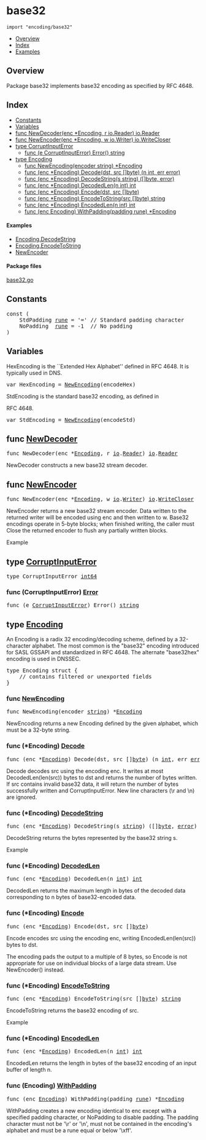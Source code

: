 

# base32
`import "encoding/base32"`

* [Overview](#pkg-overview)
* [Index](#pkg-index)
* [Examples](#pkg-examples)

## <a id="pkg-overview">Overview</a>
Package base32 implements base32 encoding as specified by RFC 4648.




## <a id="pkg-index">Index</a>
* [Constants](#pkg-constants)
* [Variables](#pkg-variables)
* [func NewDecoder(enc *Encoding, r io.Reader) io.Reader](#NewDecoder)
* [func NewEncoder(enc *Encoding, w io.Writer) io.WriteCloser](#NewEncoder)
* [type CorruptInputError](#CorruptInputError)
  * [func (e CorruptInputError) Error() string](#CorruptInputError.Error)
* [type Encoding](#Encoding)
  * [func NewEncoding(encoder string) *Encoding](#NewEncoding)
  * [func (enc *Encoding) Decode(dst, src []byte) (n int, err error)](#Encoding.Decode)
  * [func (enc *Encoding) DecodeString(s string) ([]byte, error)](#Encoding.DecodeString)
  * [func (enc *Encoding) DecodedLen(n int) int](#Encoding.DecodedLen)
  * [func (enc *Encoding) Encode(dst, src []byte)](#Encoding.Encode)
  * [func (enc *Encoding) EncodeToString(src []byte) string](#Encoding.EncodeToString)
  * [func (enc *Encoding) EncodedLen(n int) int](#Encoding.EncodedLen)
  * [func (enc Encoding) WithPadding(padding rune) *Encoding](#Encoding.WithPadding)


#### <a id="pkg-examples">Examples</a>
* [Encoding.DecodeString](#example_Encoding_DecodeString)
* [Encoding.EncodeToString](#example_Encoding_EncodeToString)
* [NewEncoder](#example_NewEncoder)


#### <a id="pkg-files">Package files</a>
[base32.go](https://golang.org/src/encoding/base32/base32.go) 


## <a id="pkg-constants">Constants</a>

<pre>const (
    <span id="StdPadding">StdPadding</span> <a href="/pkg/builtin/#rune">rune</a> = &#39;=&#39; <span class="comment">// Standard padding character</span>
    <span id="NoPadding">NoPadding</span>  <a href="/pkg/builtin/#rune">rune</a> = -1  <span class="comment">// No padding</span>
)</pre>

## <a id="pkg-variables">Variables</a>
HexEncoding is the ``Extended Hex Alphabet'' defined in RFC 4648.
It is typically used in DNS.


<pre>var <span id="HexEncoding">HexEncoding</span> = <a href="#NewEncoding">NewEncoding</a>(encodeHex)</pre>StdEncoding is the standard base32 encoding, as defined in
RFC 4648.


<pre>var <span id="StdEncoding">StdEncoding</span> = <a href="#NewEncoding">NewEncoding</a>(encodeStd)</pre>

## <a id="NewDecoder">func</a> [NewDecoder](https://golang.org/src/encoding/base32/base32.go?s=12588:12641#L512)
<pre>func NewDecoder(enc *<a href="#Encoding">Encoding</a>, r <a href="/pkg/io/">io</a>.<a href="/pkg/io/#Reader">Reader</a>) <a href="/pkg/io/">io</a>.<a href="/pkg/io/#Reader">Reader</a></pre>
NewDecoder constructs a new base32 stream decoder.



## <a id="NewEncoder">func</a> [NewEncoder](https://golang.org/src/encoding/base32/base32.go?s=5996:6054#L249)
<pre>func NewEncoder(enc *<a href="#Encoding">Encoding</a>, w <a href="/pkg/io/">io</a>.<a href="/pkg/io/#Writer">Writer</a>) <a href="/pkg/io/">io</a>.<a href="/pkg/io/#WriteCloser">WriteCloser</a></pre>
NewEncoder returns a new base32 stream encoder. Data written to
the returned writer will be encoded using enc and then written to w.
Base32 encodings operate in 5-byte blocks; when finished
writing, the caller must Close the returned encoder to flush any
partially written blocks.


<a id="example_NewEncoder">Example</a>



## <a id="CorruptInputError">type</a> [CorruptInputError](https://golang.org/src/encoding/base32/base32.go?s=6341:6369#L266)

<pre>type CorruptInputError <a href="/pkg/builtin/#int64">int64</a></pre>











### <a id="CorruptInputError.Error">func</a> (CorruptInputError) [Error](https://golang.org/src/encoding/base32/base32.go?s=6371:6412#L268)
<pre>func (e <a href="#CorruptInputError">CorruptInputError</a>) Error() <a href="/pkg/builtin/#string">string</a></pre>



## <a id="Encoding">type</a> [Encoding](https://golang.org/src/encoding/base32/base32.go?s=569:650#L13)
An Encoding is a radix 32 encoding/decoding scheme, defined by a
32-character alphabet. The most common is the "base32" encoding
introduced for SASL GSSAPI and standardized in RFC 4648.
The alternate "base32hex" encoding is used in DNSSEC.


<pre>type Encoding struct {
    <span class="comment">// contains filtered or unexported fields</span>
}
</pre>









### <a id="NewEncoding">func</a> [NewEncoding](https://golang.org/src/encoding/base32/base32.go?s=964:1006#L29)
<pre>func NewEncoding(encoder <a href="/pkg/builtin/#string">string</a>) *<a href="#Encoding">Encoding</a></pre>
NewEncoding returns a new Encoding defined by the given alphabet,
which must be a 32-byte string.






### <a id="Encoding.Decode">func</a> (\*Encoding) [Decode](https://golang.org/src/encoding/base32/base32.go?s=9245:9308#L364)
<pre>func (enc *<a href="#Encoding">Encoding</a>) Decode(dst, src []<a href="/pkg/builtin/#byte">byte</a>) (n <a href="/pkg/builtin/#int">int</a>, err <a href="/pkg/builtin/#error">error</a>)</pre>
Decode decodes src using the encoding enc. It writes at most
DecodedLen(len(src)) bytes to dst and returns the number of bytes
written. If src contains invalid base32 data, it will return the
number of bytes successfully written and CorruptInputError.
New line characters (\r and \n) are ignored.




### <a id="Encoding.DecodeString">func</a> (\*Encoding) [DecodeString](https://golang.org/src/encoding/base32/base32.go?s=9470:9529#L371)
<pre>func (enc *<a href="#Encoding">Encoding</a>) DecodeString(s <a href="/pkg/builtin/#string">string</a>) ([]<a href="/pkg/builtin/#byte">byte</a>, <a href="/pkg/builtin/#error">error</a>)</pre>
DecodeString returns the bytes represented by the base32 string s.


<a id="example_Encoding_DecodeString">Example</a>


### <a id="Encoding.DecodedLen">func</a> (\*Encoding) [DecodedLen](https://golang.org/src/encoding/base32/base32.go?s=12827:12869#L518)
<pre>func (enc *<a href="#Encoding">Encoding</a>) DecodedLen(n <a href="/pkg/builtin/#int">int</a>) <a href="/pkg/builtin/#int">int</a></pre>
DecodedLen returns the maximum length in bytes of the decoded data
corresponding to n bytes of base32-encoded data.




### <a id="Encoding.Encode">func</a> (\*Encoding) [Encode](https://golang.org/src/encoding/base32/base32.go?s=2565:2609#L92)
<pre>func (enc *<a href="#Encoding">Encoding</a>) Encode(dst, src []<a href="/pkg/builtin/#byte">byte</a>)</pre>
Encode encodes src using the encoding enc, writing
EncodedLen(len(src)) bytes to dst.

The encoding pads the output to a multiple of 8 bytes,
so Encode is not appropriate for use on individual blocks
of a large data stream. Use NewEncoder() instead.




### <a id="Encoding.EncodeToString">func</a> (\*Encoding) [EncodeToString](https://golang.org/src/encoding/base32/base32.go?s=4156:4210#L168)
<pre>func (enc *<a href="#Encoding">Encoding</a>) EncodeToString(src []<a href="/pkg/builtin/#byte">byte</a>) <a href="/pkg/builtin/#string">string</a></pre>
EncodeToString returns the base32 encoding of src.


<a id="example_Encoding_EncodeToString">Example</a>


### <a id="Encoding.EncodedLen">func</a> (\*Encoding) [EncodedLen](https://golang.org/src/encoding/base32/base32.go?s=6193:6235#L255)
<pre>func (enc *<a href="#Encoding">Encoding</a>) EncodedLen(n <a href="/pkg/builtin/#int">int</a>) <a href="/pkg/builtin/#int">int</a></pre>
EncodedLen returns the length in bytes of the base32 encoding
of an input buffer of length n.




### <a id="Encoding.WithPadding">func</a> (Encoding) [WithPadding](https://golang.org/src/encoding/base32/base32.go?s=1964:2019#L67)
<pre>func (enc <a href="#Encoding">Encoding</a>) WithPadding(padding <a href="/pkg/builtin/#rune">rune</a>) *<a href="#Encoding">Encoding</a></pre>
WithPadding creates a new encoding identical to enc except
with a specified padding character, or NoPadding to disable padding.
The padding character must not be '\r' or '\n', must not
be contained in the encoding's alphabet and must be a rune equal or
below '\xff'.








